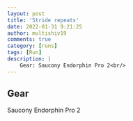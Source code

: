 ```yaml
---
layout: post
title: 'Stride repeats'
date: 2022-01-31 9:21:25
author: multishiv19
comments: true
category: [runs]
tags: [Run]
description: |
    Gear: Saucony Endorphin Pro 2<br/>
---
```


## Gear
Saucony Endorphin Pro 2



<div width='100%' class='strava-embed-placeholder' data-embed-type='activity' data-embed-id='6607233762'></div>
<script src='https://strava-embeds.com/embed.js'></script>
